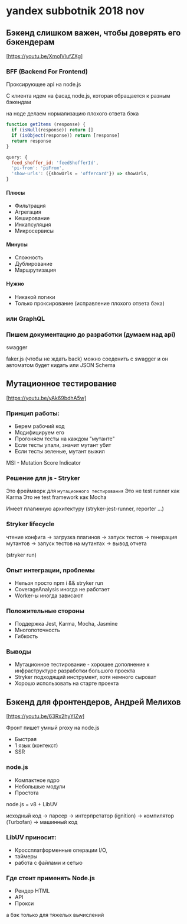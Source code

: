 # yandex subbotnik 2018 nov

## Бэкенд слишком важен, чтобы доверять его бэкендерам

[https://youtu.be/XmolVlufZXg]

### BFF (Backend For Frontend)

Проксирующее api на node.js

С клиента идем на фасад node.js, которая обращается к разным бэкендам

на ноде делаем нормализацию плохого ответа бэка

```js
function getItems (response) {
  if (isNull(response)) return []
  if (isObject(response)) return [response]
  return response
}

query: {
  feed_shoffer_id: 'feedShofferId',
  'pi-from': 'piFrom',
  'show-urls': ({showUrls = 'offercard'}) => showUrls,
}
```

#### Плюсы

- Фильтрация
- Агрегация
- Кеширование
- Инкапсуляция
- Микросервисы

#### Минусы

- Сложность
- Дублирование
- Маршрутизация

#### Нужно

- Никакой логики
- Только проксирование (исправление плохого ответа бэка)

### или GraphQL

### Пишем документацию до разработки (думаем над api)

swagger

faker.js (чтобы не ждать back) можно соеденить с swagger и он автоматом будет кидать или JSON Schema

## Мутационное тестирование

[https://youtu.be/yAk69bdhA5w]

### Принцип работы:

- Берем рабочий код
- Модифицируем его
- Прогоняем тесты на каждом "мутанте"
- Если тесты упали, значит мутант убит
- Если тесты зеленые, мутант выжил

MSI - Mutation Score Indicator

### Решение для js - Stryker

Это фреймворк для `мутационного тестирования`
Это не test runner как Karma
Это не test framework как Mocha

Имеет плагинную архитектуру
(stryker-jest-runner, reporter ...)

### Stryker lifecycle

чтение конфига -> загрузка плагинов -> запуск тестов -> генерация мутантов -> запуск тестов на мутантах -> вывод отчета

(stryker run)

### Опыт интеграции, проблемы

- Нельзя просто npm i && stryker run
- CoverageAnalysis иногда не работает
- Worker-ы иногда зависают

### Положительные стороны

- Поддержка Jest, Karma, Mocha, Jasmine
- Многопоточность
- Гибкость

### Выводы

- Мутационное тестирование - хорошее дополнение к инфраструктуре разработки большого проекта
- Stryker подходящий инструмент, хотя немного сыроват
- Хорошо использовать на старте проекта

## Бэкенд для фронтендеров, Андрей Мелихов

[https://youtu.be/63Rx2hyYIZw]

Фронт пишет умный proxy на node.js

- Быстрая
- 1 язык (контекст)
- SSR

### node.js

- Компактное ядро
- Небольшые модули
- Простота

node.js = v8 + LibUV

исходный код -> парсер -> интерпретатор (ignition) -> компилятор (Turbofan) -> машинный код

### LibUV приносит:

- Кроссплатформенные операции I/O,
- таймеры
- работа с файлами и сетью

### Где стоит применять Node.js

- Рендер HTML
- API
- Прокси

а бэк только для тяжелых вычислений
